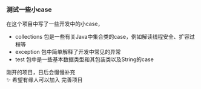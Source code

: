 ### 测试一些小case
在这个项目中写了一些开发中的小case，

- collections 包是一些有关Java中集合类的case，例如解读线程安全、扩容过程等
- exception 包中简单解释了开发中常见的异常
- test 包中是一些基本数据类型和其包装类以及String的case

刚开的项目，日后会慢慢补充  
:sparkles: 希望有缘人可以加入 完善项目